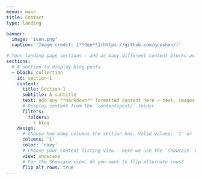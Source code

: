 ```yaml
---
menus: main
title: Contact
type: landing

banner:
  image: 'icon.png'
  caption: 'Image credit: [**Geo**](https://github.com/gcushen/)'

# Your landing page sections - add as many different content blocks as you like
sections:
  # A section to display blog posts
  - block: collection
    id: section-1
    content:
      title: Section 1
      subtitle: A subtitle
      text: Add any **markdown** formatted content here - text, images, videos, galleries - and even HTML code!
      # Display content from the `content/post/` folder
      filters:
        folders:
          - blog
    design:
      # Choose how many columns the section has. Valid values: '1' or '2'.
      columns: '1'
      color: 'navy'
      # Choose your content listing view - here we use the `showcase` view
      view: showcase
      # For the Showcase view, do you want to flip alternate rows?
      flip_alt_rows: true
---
```

